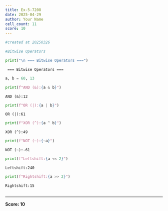 ```yaml
---
title: Ex-5-7208
date: 2025-04-29
author: Your Name
cell_count: 11
score: 10
---
```


```python
#created at 20250326
```


```python
#Bitwise Operators
```


```python
print("\n === Bitwise Operators ===")
```

    
     === Bitwise Operators ===



```python
a, b = 60, 13
```


```python
print(f"AND (&):{a & b}")
```

    AND (&):12



```python
print(f"OR (|):{a | b}")
```

    OR (|):61



```python
print(f"XOR (^):{a ^ b}")
```

    XOR (^):49



```python
print(f"NOT (~):{~a}")
```

    NOT (~):-61



```python
print(f"Leftshift:{a << 2}")
```

    Leftshift:240



```python
print(f"Rightshift:{a >> 2}")
```

    Rightshift:15



```python

```


---
**Score: 10**